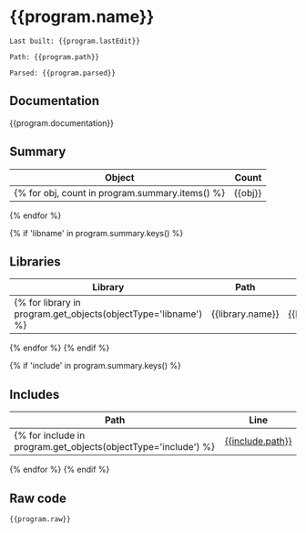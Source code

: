 # {{program.name}}
`Last built: {{program.lastEdit}}`

`Path: {{program.path}}`

`Parsed: {{program.parsed}}`

## Documentation

{{program.documentation}}

## Summary 

| Object | Count | 
| --- | ---: | 
{% for obj, count in program.summary.items() %}| {{obj}} | {{count}} |
{% endfor %}

{% if 'libname' in program.summary.keys() %}
## Libraries
| Library | Path | Line | 
| --- | --- | --- |
{% for library in program.get_objects(objectType='libname') %}| {{library.name}} | [{{library.path}}]({{library.path}}) | {{library.start[0]}} |
{% endfor %}
{% endif %}

{% if 'include' in program.summary.keys() %}
## Includes
| Path | Line | 
| --- | --- | 
{% for include in program.get_objects(objectType='include') %}| [{{include.path}}]({{include.uri}}) | {{include.start[0]}} | 
{% endfor %}
{% endif %}

## Raw code 

```sas
{{program.raw}}
```
